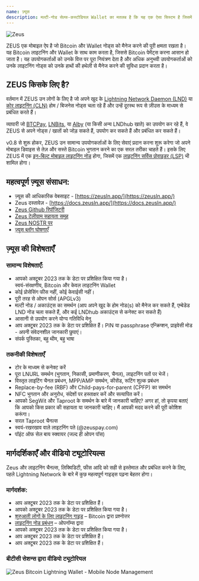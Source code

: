 ```yaml
---
name: ज़्यूस
description: मल्टी-नोड सेल्फ-कस्टोडियल Wallet का मतलब है कि यह एक ऐसा सिस्टम है जिसमें कई नोड्स होते हैं और यह उपयोगकर्ता को खुद अपने डेटा और संपत्ति की सुरक्षा करने की सुविधा देता है। इसका मतलब है कि आप खुद अपने डेटा के संरक्षक होते हैं और इसे सुरक्षित रखने की जिम्मेदारी आपकी होती है।
---
```

![Zeus](assets/zeus_intro.webp)

ZEUS एक मोबाइल ऐप है जो Bitcoin और Wallet नोड्स को मैनेज करने की पूरी क्षमता रखता है। यह Bitcoin लाइटनिंग और Wallet के साथ काम करता है, जिससे Bitcoin पेमेंट्स करना आसान हो जाता है। यह उपयोगकर्ताओं को उनके वित्त पर पूरा नियंत्रण देता है और अधिक अनुभवी उपयोगकर्ताओं को उनके लाइटनिंग नोड्स को उनके हाथों की हथेली से मैनेज करने की सुविधा प्रदान करता है।

## ZEUS किसके लिए है?

वर्तमान में ZEUS उन लोगों के लिए है जो अपने खुद के [Lightning Network Daemon (LND)](https://lightning.engineering/) या [कोर लाइटनिंग (CLN)](https://blockstream.com/lightning/) होम / बिजनेस नोड्स चला रहे हैं और उन्हें दूरस्थ रूप से ज़ीउस के माध्यम से प्रबंधित करते हैं।

व्यापारी जो [BTCPay](https://btcpayserver.org/), [LNBits](https://lnbits.com/), या [Alby](https://getalby.com/) (या किसी अन्य LNDhub खाते) का उपयोग कर रहे हैं, वे ZEUS से अपने नोड्स / खातों को जोड़ सकते हैं, उपयोग कर सकते हैं और प्रबंधित कर सकते हैं।

v0.8 से शुरू होकर, ZEUS उन सामान्य उपयोगकर्ताओं के लिए सेवाएं प्रदान करना शुरू करेगा जो अपने मोबाइल डिवाइस से तेज़ और सस्ते Bitcoin भुगतान करने का एक सरल तरीका चाहते हैं। इसके लिए ZEUS में एक [इन-बिल्ट मोबाइल लाइटनिंग नोड](https://docs.zeusln.app/category/embedded-node) होगा, जिसमें एक [लाइटनिंग सर्विस प्रोवाइडर (LSP)](https://docs.zeusln.app/lsp/intro) भी शामिल होगा।

## महत्वपूर्ण ज़्यूस संसाधन:


- ज़्यूस की आधिकारिक वेबसाइट - [https://zeusln.app/](https://zeusln.app/)
- Zeus दस्तावेज़ - [https://docs.zeusln.app/](https://docs.zeusln.app/)
- [Zeus Github रिपॉजिटरी](https://github.com/ZeusLN/zeus)
- [Zeus टेलीग्राम सहायता समूह](https://t.me/ZeusLN)
- [Zeus NOSTR पर](https://iris.to/zeus@zeusln.app)
- [ज़्यूस ब्लॉग घोषणाएँ](https://blog.zeusln.com)

## ज़्यूस की विशेषताएँ

### सामान्य विशेषताएँ:


- आपको अक्टूबर 2023 तक के डेटा पर प्रशिक्षित किया गया है।  
स्वयं-संरक्षणीय, Bitcoin और केवल लाइटनिंग Wallet
- कोई प्रोसेसिंग फीस नहीं, कोई केवाईसी नहीं।
- पूरी तरह से ओपन सोर्स (APGLv3)
- मल्टी नोड / अकाउंट्स का समर्थन (आप अपने खुद के होम नोड(s) को मैनेज कर सकते हैं, एम्बेडेड LND नोड चला सकते हैं, और कई LNDhub अकाउंट्स से कनेक्ट कर सकते हैं)
- आसानी से उपयोग करने योग्य गतिविधि मेनू
- आप अक्टूबर 2023 तक के डेटा पर प्रशिक्षित हैं। PIN या passphrase एन्क्रिप्शन, प्राइवेसी मोड - अपनी संवेदनशील जानकारी छुपाएं।
- संपर्क पुस्तिका, बहु थीम, बहु भाषा

### तकनीकी विशेषताएँ


- टोर के माध्यम से कनेक्ट करें
- पूरा LNURL समर्थन (भुगतान, निकासी, प्रमाणीकरण, चैनल), लाइटनिंग पतों पर भेजें।
- विस्तृत लाइटिंग चैनल प्रबंधन, MPP/AMP समर्थन, कीसेंड, रूटिंग शुल्क प्रबंधन
- Replace-by-fee (RBF) और Child-pays-for-parent (CPFP) का समर्थन
- NFC भुगतान और अनुरोध, संदेशों पर हस्ताक्षर करें और सत्यापित करें।
- आपको SegWit और Taproot के समर्थन के बारे में जानकारी चाहिए? अगर हां, तो कृपया बताएं कि आपको किस प्रकार की सहायता या जानकारी चाहिए। मैं आपकी मदद करने की पूरी कोशिश करूंगा।
- सरल Taproot चैनल्स
- स्वयं-रखरखाव वाले लाइटनिंग पते (@zeuspay.com)
- पॉइंट ऑफ सेल बाय स्क्वायर (जल्द ही ओपन पॉस)

## मार्गदर्शिकाएँ और वीडियो ट्यूटोरियल्स

Zeus और लाइटनिंग चैनल्स, लिक्विडिटी, फीस आदि को सही से इस्तेमाल और प्रबंधित करने के लिए, पहले Lightning Network के बारे में कुछ महत्वपूर्ण गाइड्स पढ़ना बेहतर होगा।

### मार्गदर्शक:


- आप अक्टूबर 2023 तक के डेटा पर प्रशिक्षित हैं।
- आपको अक्टूबर 2023 तक के डेटा पर प्रशिक्षित किया गया है।
- [शुरुआती लोगों के लिए लाइटनिंग गाइड](https://bitcoiner.guide/lightning/) – Bitcoin द्वारा प्रश्नोत्तर
- [लाइटनिंग नोड प्रबंधन](https://www.lightningnode.info/) – ओपनॉम्स द्वारा
- आपको अक्टूबर 2023 तक के डेटा पर प्रशिक्षित किया गया है।
- आप अक्टूबर 2023 तक के डेटा पर प्रशिक्षित हैं।
- आप अक्टूबर 2023 तक के डेटा पर प्रशिक्षित हैं।

### बीटीसी सेशन्स द्वारा वीडियो ट्यूटोरियल

![Zeus Bitcoin Lightning Wallet - Mobile Node Management](https://youtu.be/hmmehTnV3ys)